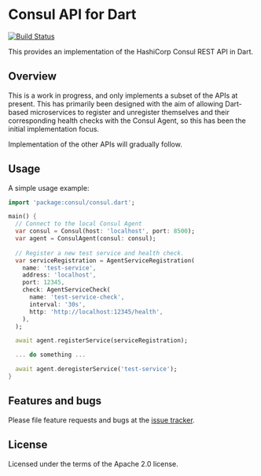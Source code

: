 # Consul API for Dart

[![Build Status](https://travis-ci.com/adaptant-labs/consul-dart.svg?branch=master)](https://travis-ci.com/adaptant-labs/consul-dart#)

This provides an implementation of the HashiCorp Consul REST API in Dart.

## Overview

This is a work in progress, and only implements a subset of the APIs at present. This has primarily been designed with
the aim of allowing Dart-based microservices to register and unregister themselves and their corresponding health checks
with the Consul Agent, so this has been the initial implementation focus.

Implementation of the other APIs will gradually follow.

## Usage

A simple usage example:

```dart
import 'package:consul/consul.dart';

main() {
  // Connect to the local Consul Agent
  var consul = Consul(host: 'localhost', port: 8500);
  var agent = ConsulAgent(consul: consul);
  
  // Register a new test service and health check.
  var serviceRegistration = AgentServiceRegistration(
    name: 'test-service',
    address: 'localhost',
    port: 12345,
    check: AgentServiceCheck(
      name: 'test-service-check',
      interval: '30s',
      http: 'http://localhost:12345/health',
    ),
  );

  await agent.registerService(serviceRegistration);

  ... do something ...

  await agent.deregisterService('test-service');
}
```

## Features and bugs

Please file feature requests and bugs at the [issue tracker][tracker].

[tracker]: https://github.com/adaptant-labs/consul-dart/issues

## License

Licensed under the terms of the Apache 2.0 license.